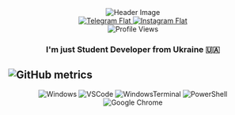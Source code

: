 <div id="header" align="center">
  <img src="https://capsule-render.vercel.app/api?type=waving&color=gradient&height=256&section=header&text=Hello%20World!&fontSize=75&animation=fadeIn&fontAlignY=38&desc=Welcome%20to%20my%20GitHub%20profile!%20Put%20stars,%20fork%20and%20contribute!&descAlignY=51&descAlign=62" alt="Header Image"/>
</div>

<div id="flates" align="center">
  <a href="https://t.me/alexndrev">
    <img src="https://img.shields.io/badge/-Telegram-blue?style=flat&logo=telegram" alt="Telegram Flat"/>
  </a>
  <a href="https://www.instagram.com/al.exndrev">
    <img src="https://img.shields.io/badge/-Instagram-white?style=flat&logo=instagram" alt="Instagram Flat"/>
  </a>
</div>

<div id="profile_views" align="center">
  <img src="https://komarev.com/ghpvc/?username=alexndrev&style=flat" alt="Profile Views"/>
</div>

<h3 align="center">I'm just Student Developer from Ukraine 🇺🇦</h3>

![GitHub metrics](https://metrics.lecoq.io/alexndrev)  
---
<div id="others" align="center">
  
  ![Windows](https://img.shields.io/badge/Windows%2011-0078D6.svg?&style=for-the-badge&logo=windows&logoColor=white)
  ![VSCode](https://img.shields.io/badge/visual%20studio%20code-007ACC.svg?&style=for-the-badge&logo=visual-studio-code&logoColor=white)
  ![WindowsTerminal](https://img.shields.io/badge/Windows%20Terminal-4D4D4D.svg?&style=for-the-badge&logo=windows-terminal&logoColor=white)
  ![PowerShell](https://img.shields.io/badge/PowerShell-5391FE.svg?&style=for-the-badge&logo=powershell&logoColor=white)
  ![Google Chrome](https://img.shields.io/badge/Google%20Chrome-4285F4?style=for-the-badge&logo=GoogleChrome&logoColor=white)
  
</div>
